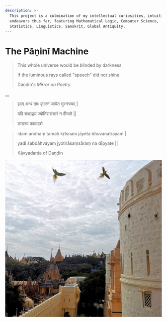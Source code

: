 ```yaml
---
description: >-
  This project is a culmination of my intellectual curiosities, intuitions, and
  endeavors thus far, featuring Mathematical Logic, Computer Science,
  Statistics, Linguistics, Sanskrit, Global Antiquity.
---
```


# The Pāṇinī Machine

> This whole universe would be blinded by darkness 
>
> If the luminous rays called "speech" did not shine. 
>
> Daṇḍin's _Mirror on Poetry_

\_\_

> इदम् अन्धं तमः कृत्स्नं जायेत भुवनत्रयम् \| 
>
> यदि शब्दाह्वयं ज्योतिरासंसारं न दीप्यते \|\| 
>
> दण्डस्य काव्यदर्शः



> idam andhaṃ tamaḥ kṛtsnaṃ jāyeta bhuvanatrayam \| 
>
> yadi śabdāhvayaṃ jyotirāsaṃsāraṃ na dīpyate \|\| 
>
> Kāvyadarśa of Daṇḍin

![](.gitbook/assets/palitans.jpg)

